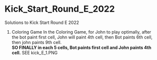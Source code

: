 # Kick_Start_Round_E_2022
Solutions to Kick Start Round E 2022
1. Coloring Game
    In the Coloring Game, for John to play optimally, after the bot paint first cell, John will paint 4th cell, then Bot paints 6th cell, then john paints 9th cell.  
    **SO FINALLY in each 5 cells, Bot paints first cell and John paints 4th cell.** SEE kick_E_1.PNG
